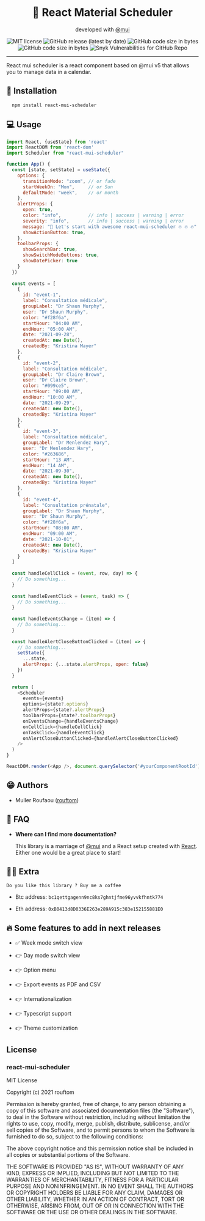 
<h1 align="center">📅 React Material Scheduler</h1>
<p align="center">developed with <a target="_blank" href="https://mui.com">@mui</a> </p>

<p align="center">
  <img alt="MIT license" src="https://img.shields.io/badge/license-MIT-blue.svg">
  <img alt="GitHub release (latest by date)" src="https://img.shields.io/github/v/release/rouftom/react-mui-scheduler">
  <img alt="GitHub code size in bytes" src="https://img.shields.io/github/languages/code-size/rouftom/react-mui-scheduler">
  <img alt="GitHub code size in bytes" src="https://img.shields.io/github/languages/code-size/rouftom/react-mui-scheduler">
  <img alt="Snyk Vulnerabilities for GitHub Repo" src="https://img.shields.io/snyk/vulnerabilities/github/rouftom/react-mui-scheduler">
</p>

---

React mui scheduler is a react component based on @mui v5 that allows you to manage data in a calendar.

## 🚀 Installation
```nodejs
  npm install react-mui-scheduler
```

## 💻 Usage
```javascript
import React, {useState} from 'react'
import ReactDOM from 'react-dom'
import Scheduler from "react-mui-scheduler"

function App() {
  const [state, setState] = useState({
    options: {
      transitionMode: "zoom", // or fade
      startWeekOn: "Mon",     // or Sun
      defaultMode: "week",    // or month
    },
    alertProps: {
      open: true,
      color: "info",          // info | success | warning | error
      severity: "info",       // info | success | warning | error
      message: "🚀 Let's start with awesome react-mui-scheduler 🔥 🔥 🔥" ,
      showActionButton: true,
    },
    toolbarProps: {
      showSearchBar: true,
      showSwitchModeButtons: true,
      showDatePicker: true
    }
  })
  
  const events = [
    {
      id: "event-1",
      label: "Consultation médicale",
      groupLabel: "Dr Shaun Murphy",
      user: "Dr Shaun Murphy",
      color: "#f28f6a",
      startHour: "04:00 AM",
      endHour: "05:00 AM",
      date: "2021-09-28",
      createdAt: new Date(),
      createdBy: "Kristina Mayer"
    },
    {
      id: "event-2",
      label: "Consultation médicale",
      groupLabel: "Dr Claire Brown",
      user: "Dr Claire Brown",
      color: "#099ce5",
      startHour: "09:00 AM",
      endHour: "10:00 AM",
      date: "2021-09-29",
      createdAt: new Date(),
      createdBy: "Kristina Mayer"
    },
    {
      id: "event-3",
      label: "Consultation médicale",
      groupLabel: "Dr Menlendez Hary",
      user: "Dr Menlendez Hary",
      color: "#263686",
      startHour: "13 AM",
      endHour: "14 AM",
      date: "2021-09-30",
      createdAt: new Date(),
      createdBy: "Kristina Mayer"
    },
    {
      id: "event-4",
      label: "Consultation prénatale",
      groupLabel: "Dr Shaun Murphy",
      user: "Dr Shaun Murphy",
      color: "#f28f6a",
      startHour: "08:00 AM",
      endHour: "09:00 AM",
      date: "2021-10-01",
      createdAt: new Date(),
      createdBy: "Kristina Mayer"
    }
  ]
  
  const handleCellClick = (event, row, day) => {
    // Do something...
  }
  
  const handleEventClick = (event, task) => {
    // Do something...
  }
  
  const handleEventsChange = (item) => {
    // Do something...
  }
  
  const handleAlertCloseButtonClicked = (item) => {
    // Do something...
    setState({
      ...state, 
      alertProps: {...state.alertProps, open: false}
    })
  }
  
  return (
    <Scheduler
      events={events}
      options={state?.options}
      alertProps={state?.alertProps}
      toolbarProps={state?.toolbarProps}
      onEventsChange={handleEventsChange}
      onCellClick={handleCellClick}
      onTaskClick={handleEventClick}
      onAlertCloseButtonClicked={handleAlertCloseButtonClicked}
    />
  )
}

ReactDOM.render(<App />, document.querySelector('#yourComponentRootId'))
```


## 😁 Authors

- Muller Roufaou ([rouftom](http://github.com/rouftom))



## 🤔 FAQ

* __Where can I find more documentation?__

  This library is a marriage of [@mui](http://mui.com/getting-started/usage/) and a React setup created with [React](https://fr.reactjs.org/). Either one would be a great place to start!


## 🙇‍♂️ Extra

    Do you like this library ? Buy me a coffee

* Btc address: `bc1qettgagenn9nc8ks7ghntjfme96yvvkfhntk774`

* Eth address: `0xB0413d8D0336E263e289A915c383e152155881E0`


## 🔥 Some features to add in next releases

- ✅ Week mode switch view
  
- 👉 Day mode switch view

- 👉 Option menu 

- 👉 Export events as PDF and CSV

- 👉 Internationalization

- 👉 Typescript support

- 👉 Theme customization


## License

### react-mui-scheduler

MIT License

Copyright (c) 2021 rouftom

Permission is hereby granted, free of charge, to any person obtaining a copy
of this software and associated documentation files (the "Software"), to deal
in the Software without restriction, including without limitation the rights
to use, copy, modify, merge, publish, distribute, sublicense, and/or sell
copies of the Software, and to permit persons to whom the Software is
furnished to do so, subject to the following conditions:

The above copyright notice and this permission notice shall be included in all
copies or substantial portions of the Software.

THE SOFTWARE IS PROVIDED "AS IS", WITHOUT WARRANTY OF ANY KIND, EXPRESS OR
IMPLIED, INCLUDING BUT NOT LIMITED TO THE WARRANTIES OF MERCHANTABILITY,
FITNESS FOR A PARTICULAR PURPOSE AND NONINFRINGEMENT. IN NO EVENT SHALL THE
AUTHORS OR COPYRIGHT HOLDERS BE LIABLE FOR ANY CLAIM, DAMAGES OR OTHER
LIABILITY, WHETHER IN AN ACTION OF CONTRACT, TORT OR OTHERWISE, ARISING FROM,
OUT OF OR IN CONNECTION WITH THE SOFTWARE OR THE USE OR OTHER DEALINGS IN THE
SOFTWARE.
